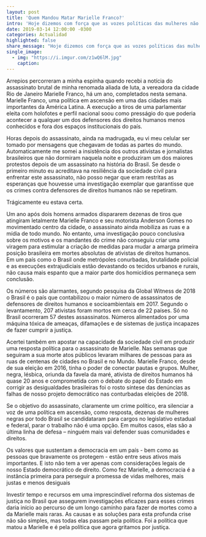 ```yaml
---
layout: post
title: 'Quem Mandou Matar Marielle Franco?'
intro: 'Hoje dizemos com força que as vozes políticas das mulheres não serão silenciadas.'
date: 2019-03-14 12:00:00 -0300
categories: Actualidad
highlighted: false
share_message: "Hoje dizemos com força que as vozes políticas das mulheres não serão silenciadas @ciudadaniai."
single_image:
  - img: "https://i.imgur.com/z1wQ6lM.jpg"
    caption: 
---
```

Arrepios percorreram a minha espinha quando recebi a notícia do assassinato brutal de minha renomada aliada de luta, a vereadora da cidade Rio de Janeiro Marielle Franco, há um ano, completados nesta semana. Marielle Franco, uma política em ascensão em uma das cidades mais importantes da América Latina. A execução a tiros de uma parlamentar eleita com holofotes e perfil nacional soou como presságio do que poderia acontecer a qualquer um dos defensores dos direitos humanos menos conhecidos e fora dos espaços institucionais do país.

Horas depois do assassinato, ainda na madrugada, eu vi meu celular ser tomado por mensagens que chegavam de todas as partes do mundo. Automaticamente me somei a insistência dos outros ativistas e jornalistas brasileiros que não dormiram naquela noite e produziram um dos maiores protestos depois de um assassinato na história do Brasil. Se desde o primeiro minuto eu acreditava na resiliência da sociedade civil para enfrentar este assassinato, não posso negar que eram restritas as esperanças que houvesse uma investigação exemplar que garantisse que os crimes contra defensores de direitos humanos não se repetiram.  

Trágicamente eu estava certa.

Um ano após dois homens armados dispararem dezenas de tiros que atingiram letalmente Marielle Franco e seu motorista Anderson Gomes no movimentado centro da cidade, o assassinato ainda mobiliza as ruas e a mídia de todo mundo. No entanto, uma investigação pouco conclusiva sobre os motivos e os mandantes do crime não conseguiu criar uma viragem para estimular a criação de medidas para mudar a amarga primeira posição brasileira em mortes absolutas de ativistas de direitos humanos. Em um país como o Brasil onde metrópoles conurbadas,  brutalidade policial e as execuções extrajudiciais estão devastando os tecidos urbanos e rurais, não causa mais espanto que a maior parte dos homicídios permaneça sem conclusão.

Os números são alarmantes, segundo pesquisa da Global Witness de 2018 o Brasil é o país que contabilizou o maior número de assassinatos de defensores de direitos humanos e socioambientais em 2017. Segundo o levantamento, 207 ativistas foram mortos em cerca de 22 países. Só no Brasil ocorreram 57 destes assassinatos. Números alimentados por uma máquina tóxica de ameaças, difamações e de sistemas de justiça incapazes de fazer cumprir a justiça.

Acertei também em apostar na capacidade da sociedade civil em produzir uma resposta política para o assassinato de Marielle. Nas semanas que seguiram a sua morte atos públicos levaram milhares de pessoas para as ruas de centenas de cidades no Brasil e no Mundo. Marielle Franco, desde de sua eleição em 2016, tinha o poder de conectar pautas e grupos. Mulher, negra, lésbica, oriunda da favela da maré, ativista de direitos humanos há quase 20 anos e comprometida com o debate do papel do Estado em corrigir as desigualdades brasileiras foi o rosto síntese das denúncias as falhas de nosso projeto democrático nas conturbadas eleições de 2018. 

Se o objetivo do assassinato, claramente um crime político, era silenciar a voz de uma política em ascensão, como resposta, dezenas de mulheres negras por todo Brasil se candidataram para cargos no legislativo estadual e federal, parar o trabalho não é uma opção. Em muitos casos, elas são a última linha de defesa – ninguém mais vai defender suas comunidades e direitos.

Os valores que sustentam a democracia em um país - bem como as pessoas que bravamente os protegem - estão entre seus ativos mais importantes. E isto não tem a ver apenas com considerações legais de nosso Estado democrático de direito. Como fez Marielle, a democracia é a instância primeira para perseguir a promessa de vidas melhores, mais justas e menos desiguais

Investir tempo e recursos em uma imprescindível reforma dos sistemas de justiça no Brasil que assegurem investigações eficazes para esses crimes daria início ao percurso de um longo caminho para fazer de mortes como a da Marielle mais raras. As causas e as soluções para esta profunda crise não são simples, mas todas elas passam pela política. Foi a política que matou a Marielle e é pela política que agora gritamos por justiça. 
